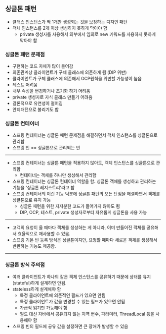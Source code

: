 ## 싱글톤 패턴
- 클래스 인스턴스가 딱 1개만 생성되는 것을 보장하는 디자인 패턴
- 객체 인스턴스를 2개 이상 생성하지 못하게 막아야 함
    - private 생성자를 사용해서 외부에서 임의로 new 키워드를 사용하지 못하게 막아야 함
    
### 싱글톤 패턴 문제점
- 구현하는 코드 자체가 많이 들어감
- 의존관계상 클라이언트가 구체 클래스에 의존하게 됨 (DIP 위반)
- 클라이언트가 구체 클래스에 의존해서 OCP원칙을 위반할 가능성이 높음
- 테스트 어려움
- 내부 속성을 변경하거나 초기화 하기 어려움
- private 생성자로 자식 클래스 만들기 어려움
- 결론적으로 유연성이 떨어짐
- 안티패턴으로 불리기도 함

### 싱글톤 컨테이너
- 스프링 컨테이너는 싱글톤 패턴 문제점을 해결하면서 객체 인스턴스를 싱글톤으로 관리함
- 스프링 빈 == 싱글톤으로 관리되는 빈

---
- 스프링 컨테이너는 싱글톤 패턴을 적용하지 않아도, 객체 인스턴스를 싱글톤으로 관리함
    - 컨테이너는 객체를 하나만 생성해서 관리함
- 스프링 컨테이너는 싱글톤 컨테이너 역할을 함. 싱글톤 객체를 생성하고 관리하는 기능을 '싱글톤 레지스트리'라고 함
- 스프링 컨테이너의 이런 기능 덕분에 싱글톤 패턴의 모든 단점을 해결하면서 객체를 싱글톤으로 유지 가능
  - 싱글톤 패턴을 위한 지저분한 코드가 들어가지 않아도 됨
  - DIP, OCP, 테스트, private 생성자로부터 자유롭게 싱글톤을 사용 가능
  
---
- 고객의 요청이 올 때마다 객체를 생성하는 게 아니라, 이미 만들어진 객체를 공유해서 효율적으로 재사용할 수 있음.
- 스프링 기본 빈 등록 방식은 싱글톤이지만, 요청할 때마다 새로운 객체를 생성해서 반환하는 기능도 제공함.

---
### 싱글톤 방식 주의점
- 여러 클라이언트가 하나의 같은 객체 인스턴스를 공유하기 때문에 상태를 유지(stateful)하게 설계하면 안됨.
- stateless하게 설계해야 함
  - 특정 클라이언트에 의존적인 필드가 있으면 안됨
  - 특정 클라이언트가 값을 변경할 수 있는 필드가 있으면 안됨
  - 가급적 읽기만 가능해야 함
  - 필드 대신 자바에서 공유되지 않는 지역 변수, 파라미터, ThreadLocal 등을 사용해야 함
- 스프링 빈의 필드에 공유 값을 설정하면 큰 장애가 발생할 수 있음


